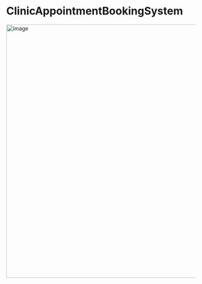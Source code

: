 # ClinicAppointmentBookingSystem
<img width="1920" height="675" alt="image" src="https://github.com/user-attachments/assets/e789754b-ffa1-441f-ab1f-a004f8ed4ecd" />
